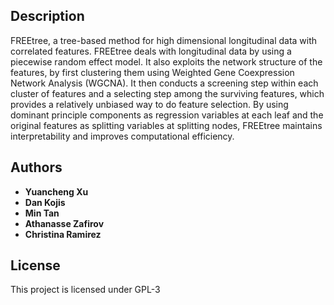 ## Description 

FREEtree, a tree-based method for high dimensional longitudinal data with 
    correlated features. FREEtree deals with longitudinal data by using a 
    piecewise random effect model. It also exploits the network structure 
    of the features, by first clustering them using Weighted Gene Coexpression 
    Network Analysis (WGCNA). It then conducts a screening step within each 
    cluster of features and a selecting step among the surviving features, 
    which provides a relatively unbiased way to do feature selection. By 
    using dominant principle components as regression variables at each 
    leaf and the original features as splitting variables at splitting nodes, 
    FREEtree maintains interpretability and improves computational efficiency.

## Authors

* **Yuancheng Xu** 
* **Dan Kojis** 
* **Min Tan** 
* **Athanasse Zafirov** 
* **Christina Ramirez**  

## License

This project is licensed under GPL-3

